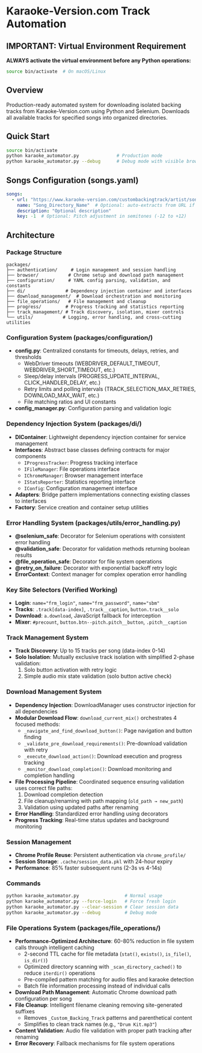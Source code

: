 # Karaoke-Version.com Track Automation

## IMPORTANT: Virtual Environment Requirement
**ALWAYS activate the virtual environment before any Python operations:**
```bash
source bin/activate  # On macOS/Linux
```

## Overview
Production-ready automated system for downloading isolated backing tracks from Karaoke-Version.com using Python and Selenium. Downloads all available tracks for specified songs into organized directories.

## Quick Start
```bash
source bin/activate
python karaoke_automator.py              # Production mode
python karaoke_automator.py --debug      # Debug mode with visible browser
```

## Songs Configuration (songs.yaml)
```yaml
songs:
  - url: "https://www.karaoke-version.com/custombackingtrack/artist/song.html"
    name: "Song_Directory_Name"  # Optional: auto-extracts from URL if omitted
    description: "Optional description"
    key: -1  # Optional: Pitch adjustment in semitones (-12 to +12)
```

## Architecture

### Package Structure
```
packages/
├── authentication/     # Login management and session handling
├── browser/           # Chrome setup and download path management
├── configuration/     # YAML config parsing, validation, and constants
├── di/               # Dependency injection container and interfaces
├── download_management/  # Download orchestration and monitoring
├── file_operations/   # File management and cleanup
├── progress/         # Progress tracking and statistics reporting
├── track_management/ # Track discovery, isolation, mixer controls
└── utils/           # Logging, error handling, and cross-cutting utilities
```

### Configuration System (packages/configuration/)
- **config.py**: Centralized constants for timeouts, delays, retries, and thresholds
  - WebDriver timeouts (WEBDRIVER_DEFAULT_TIMEOUT, WEBDRIVER_SHORT_TIMEOUT, etc.)
  - Sleep/delay intervals (PROGRESS_UPDATE_INTERVAL, CLICK_HANDLER_DELAY, etc.)
  - Retry limits and polling intervals (TRACK_SELECTION_MAX_RETRIES, DOWNLOAD_MAX_WAIT, etc.)
  - File matching ratios and UI constants
- **config_manager.py**: Configuration parsing and validation logic

### Dependency Injection System (packages/di/)
- **DIContainer**: Lightweight dependency injection container for service management
- **Interfaces**: Abstract base classes defining contracts for major components
  - `IProgressTracker`: Progress tracking interface
  - `IFileManager`: File operations interface  
  - `IChromeManager`: Browser management interface
  - `IStatsReporter`: Statistics reporting interface
  - `IConfig`: Configuration management interface
- **Adapters**: Bridge pattern implementations connecting existing classes to interfaces
- **Factory**: Service creation and container setup utilities

### Error Handling System (packages/utils/error_handling.py)
- **@selenium_safe**: Decorator for Selenium operations with consistent error handling
- **@validation_safe**: Decorator for validation methods returning boolean results
- **@file_operation_safe**: Decorator for file system operations
- **@retry_on_failure**: Decorator with exponential backoff retry logic
- **ErrorContext**: Context manager for complex operation error handling

### Key Site Selectors (Verified Working)
- **Login**: `name="frm_login"`, `name="frm_password"`, `name="sbm"`
- **Tracks**: `.track[data-index]`, `.track__caption`, `button.track__solo`
- **Download**: `a.download`, JavaScript fallback for interception
- **Mixer**: `#precount`, `button.btn--pitch.pitch__button`, `.pitch__caption`

### Track Management System
- **Track Discovery**: Up to 15 tracks per song (data-index 0-14)
- **Solo Isolation**: Mutually exclusive track isolation with simplified 2-phase validation:
  1. Solo button activation with retry logic
  2. Simple audio mix state validation (solo button active check)

### Download Management System
- **Dependency Injection**: DownloadManager uses constructor injection for all dependencies
- **Modular Download Flow**: `download_current_mix()` orchestrates 4 focused methods:
  - `_navigate_and_find_download_button()`: Page navigation and button finding
  - `_validate_pre_download_requirements()`: Pre-download validation with retry
  - `_execute_download_action()`: Download execution and progress tracking
  - `_monitor_download_completion()`: Download monitoring and completion handling
- **File Processing Pipeline**: Coordinated sequence ensuring validation uses correct file paths:
  1. Download completion detection
  2. File cleanup/renaming with path mapping (`old_path → new_path`)
  3. Validation using updated paths after renaming
- **Error Handling**: Standardized error handling using decorators
- **Progress Tracking**: Real-time status updates and background monitoring

### Session Management
- **Chrome Profile Reuse**: Persistent authentication via `chrome_profile/`
- **Session Storage**: `.cache/session_data.pkl` with 24-hour expiry
- **Performance**: 85% faster subsequent runs (2-3s vs 4-14s)

### Commands
```bash
python karaoke_automator.py                 # Normal usage
python karaoke_automator.py --force-login   # Force fresh login
python karaoke_automator.py --clear-session # Clear session data
python karaoke_automator.py --debug         # Debug mode
```

### File Operations System (packages/file_operations/)
- **Performance-Optimized Architecture**: 60-80% reduction in file system calls through intelligent caching
  - 2-second TTL cache for file metadata (`stat()`, `exists()`, `is_file()`, `is_dir()`)
  - Optimized directory scanning with `_scan_directory_cached()` to reduce `iterdir()` operations
  - Pre-compiled pattern matching for audio files and karaoke detection
  - Batch file information processing instead of individual calls
- **Download Path Management**: Automatic Chrome download path configuration per song
- **File Cleanup**: Intelligent filename cleaning removing site-generated suffixes
  - Removes `_Custom_Backing_Track` patterns and parenthetical content
  - Simplifies to clean track names (e.g., `"Drum Kit.mp3"`)
- **Content Validation**: Audio file validation with proper path tracking after renaming
- **Error Recovery**: Fallback mechanisms for file system operations


